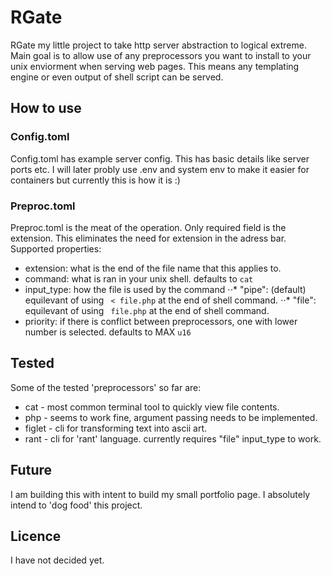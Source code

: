 # RGate
RGate my little project to take http server abstraction to logical extreme. Main goal is to allow use of any preprocessors you want to install to your unix enviorment when serving web pages. This means any templating engine or even output of shell script can be served.

## How to use
### Config.toml
Config.toml has example server config. This has basic details like server ports etc. I will later probly use .env and system env to make it easier for containers but currently this is how it is :)

### Preproc.toml
Preproc.toml is the meat of the operation. Only required field is the extension. This eliminates the need for extension in the adress bar. Supported properties:
* extension: what is the end of the file name that this applies to.
* command: what is ran in your unix shell. defaults to `cat`
* input_type: how the file is used by the command
⋅⋅* "pipe": (default) equilevant of using ` < file.php` at the end of shell command.
⋅⋅* "file":  equilevant of using ` file.php` at the end of shell command.
* priority: if there is conflict between preprocessors, one with lower number is selected. defaults to MAX `u16`

## Tested
Some of the tested 'preprocessors' so far are:
* cat - most common terminal tool to quickly view file contents.
* php - seems to work fine, argument passing needs to be implemented.
* figlet - cli for transforming text into ascii art.
* rant - cli for 'rant' language. currently requires "file" input_type to work.

## Future
I am building this with intent to build my small portfolio page. I absolutely intend to 'dog food' this project.

## Licence
I have not decided yet.